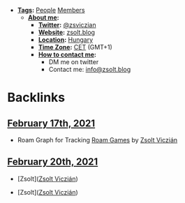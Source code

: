 - **[Tags](<Tags.md>):** [People](<People.md>) [Members](<Members.md>)
    - **[About me](<About me.md>):**
        - **[Twitter](<Twitter.md>):** [@zsviczian](https://twitter.com/zsviczian)
        - **[Website](<Website.md>):** [zsolt.blog](https://www.zsolt.blog)
        - **[Location](<Location.md>):** [Hungary](<Hungary.md>)
        - **[Time Zone](<Time Zone.md>):** [CET](<CET.md>) (GMT+1)
        - **[How to contact me](<How to contact me.md>):**
            - DM me on twitter
            - Contact me: info@zsolt.blog

# Backlinks
## [February 17th, 2021](<February 17th, 2021.md>)
- Roam Graph for Tracking [Roam Games](<Roam Games.md>) by [Zsolt Viczián](<Zsolt Viczián.md>)

## [February 20th, 2021](<February 20th, 2021.md>)
- [Zsolt]([Zsolt Viczián](<Zsolt Viczián.md>))

- [Zsolt]([Zsolt Viczián](<Zsolt Viczián.md>))

